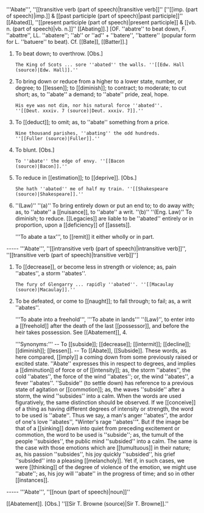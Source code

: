 '''Abate''', ''[[transitive verb (part of speech)|transitive verb]]'' [''[[imp. (part of speech)|imp.]] & [[past participle (part of speech)|past participle]]'' [[Abated]], ''[[present participle (part of speech)|present participle]] & [[vb. n. (part of speech)|vb. n.]]'' [[Abating]].] [OF. ''abatre'' to beat down, F. ''abattre'', LL. ''abatere''; ''ab'' or ''ad'' + ''batere'', ''battere'' (popular form for L. ''batuere'' to beat). Cf. [[Bate]], [[Batter]].]

<ol>
<li>To beat down; to overthrow. [Obs.]

<code>The King of Scots ... sore ''abated'' the walls. ''[[Edw. Hall (source)|Edw. Hall]].''</code>

<li> To bring down or reduce from a higher to a lower state, number, or degree; to [[lessen]]; to [[diminish]]; to contract; to moderate; to cut short; as, to ''abate'' a demand; to ''abate'' pride, zeal, hope.

<code>His eye was not dim, nor his natural force ''abated''. ''[[Deut. xxxiv. 7 (source)|Deut. xxxiv. 7]].''</code>

<li> To [[deduct]]; to omit; as, to ''abate'' something from a price.

<code>Nine thousand parishes, ''abating'' the odd hundreds. ''[[Fuller (source)|Fuller]].''</code>

<li> To blunt. [Obs.]

<code>To ''abate'' the edge of envy. ''[[Bacon (source)|Bacon]].''</code>

<li> To reduce in [[estimation]]; to [[deprive]]. [Obs.]

<code>She hath ''abated'' me of half my train. ''[[Shakespeare (source)|Shakespeare]].''</code>

<li> ''(Law)'' ''(a)'' To bring entirely down or put an end to; to do away with; as, to ''abate'' a [[nuisance]], to ''abate'' a writ. ''(b)'' ''(Eng. Law)'' To diminish; to reduce. [[Legacies]] are liable to be ''abated'' entirely or in proportion, upon a [[deficiency]] of [[assets]].

'''To abate a tax''', to [[remit]] it either wholly or in part.
</ol>
-----
'''Abate''', ''[[intransitive verb (part of speech)|intransitive verb]]'', ''[[transitive verb (part of speech)|transitive verb]]'']

<ol>
<li>To [[decrease]], or become less in strength or violence; as, pain ''abates'', a storm ''abates''.

<code>The fury of Glengarry ... rapidly ''abated''. ''[[Macaulay (source)|Macaulay]].''</code>

<li> To be defeated, or come to [[naught]]; to fall through; to fail; as, a writ ''abates''.

'''To abate into a freehold''', '''To abate in lands''' ''(Law)'', to enter into a [[freehold]] after the death of the last [[possessor]], and before the heir takes possession. See [[Abatement]], 4.

'''Synonyms:''' -- To [[subside]]; [[decrease]]; [[intermit]]; [[decline]]; [[diminish]]; [[lessen]]. -- To [[Abate]], [[Subside]]. These words, as here compared, [[imply]] a coming down from some previously raised or excited state. ''Abate'' expresses this in respect to degrees, and implies a [[diminution]] of force or of [[intensity]]; as, the storm ''abates'', the cold ''abates'', the force of the wind ''abates''; or, the wind ''abates'', a fever ''abates''. ''Subside'' (to settle down) has reference to a previous state of agitation or [[commotion]]; as, the waves ''subside'' after a storm, the wind ''subsides'' into a calm. When the words are used figuratively, the same distinction should be observed. If we [[conceive]] of a thing as having different degrees of intensity or strength, the word to be used is ''abate''. Thus we say, a man's anger ''abates'', the ardor of one's love ''abates'', "Winter's rage ''abates''". But if the image be that of a [[sinking]] down into quiet from preceding excitement or commotion, the word to be used is ''subside''; as, the tumult of the people ''subsides'', the public mind ''subsided'' into a calm. The same is the case with those emotions which are [[tumultuous]] in their nature; as, his passion ''subsides'', his joy quickly ''subsided'', his grief ''subsided'' into a pleasing [[melancholy]]. Yet if, in such cases, we were [[thinking]] of the degree of violence of the emotion, we might use ''abate''; as, his joy will ''abate'' in the progress of time; and so in other [[instances]].
</ol>
-----
'''Abate''', ''[[noun (part of speech)|noun]]''

[[Abatement]]. [Obs.] ''[[Sir T. Browne (source)|Sir T. Browne]].''